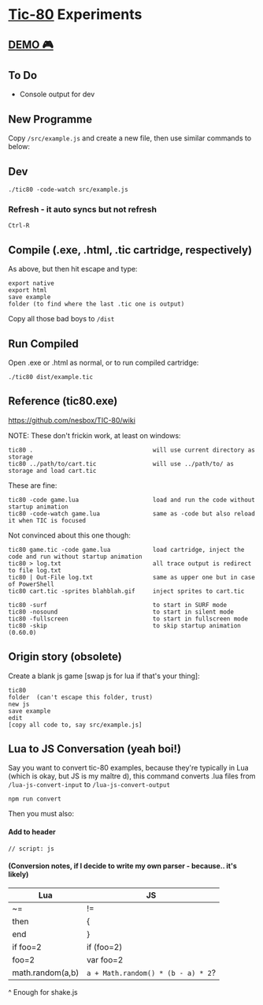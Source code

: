 # [Tic-80](https://github.com/nesbox/TIC-80/) Experiments

## [DEMO 🎮](https://entozoon.github.io/tick-80-experiments/dist/example.html)

## To Do

* Console output for dev

## New Programme

Copy `/src/example.js` and create a new file, then use similar commands to below:

## Dev

    ./tic80 -code-watch src/example.js

### Refresh - it auto syncs but not refresh

    Ctrl-R

## Compile (.exe, .html, .tic cartridge, respectively)

As above, but then hit escape and type:

    export native
    export html
    save example
    folder (to find where the last .tic one is output)

Copy all those bad boys to `/dist`

## Run Compiled

Open .exe or .html as normal, or to run compiled cartridge:

    ./tic80 dist/example.tic

## Reference (tic80.exe)

https://github.com/nesbox/TIC-80/wiki

NOTE: These don't frickin work, at least on windows:

    tic80 .                                  will use current directory as storage
    tic80 ../path/to/cart.tic                will use ../path/to/ as storage and load cart.tic

These are fine:

    tic80 -code game.lua                     load and run the code without startup animation
    tic80 -code-watch game.lua               same as -code but also reload it when TIC is focused

Not convinced about this one though:

    tic80 game.tic -code game.lua            load cartridge, inject the code and run without startup animation
    tic80 > log.txt                          all trace output is redirect to file log.txt
    tic80 | Out-File log.txt                 same as upper one but in case of PowerShell
    tic80 cart.tic -sprites blahblah.gif     inject sprites to cart.tic

    tic80 -surf                              to start in SURF mode
    tic80 -nosound                           to start in silent mode
    tic80 -fullscreen                        to start in fullscreen mode
    tic80 -skip                              to skip startup animation (0.60.0)

## Origin story (obsolete)

Create a blank js game [swap js for lua if that's your thing]:

    tic80
    folder  (can't escape this folder, trust)
    new js
    save example
    edit
    [copy all code to, say src/example.js]

## Lua to JS Conversation (yeah boi!)

Say you want to convert tic-80 examples, because they're typically in Lua (which is okay, but JS is my maître d), this command converts .lua files from `/lua-js-convert-input` to `/lua-js-convert-output`

    npm run convert

Then you must also:

#### Add to header

    // script: js

#### (Conversion notes, if I decide to write my own parser - because.. it's likely)

| Lua              | JS                                 |
| ---------------- | ---------------------------------- |
| ~=               | !=                                 |
| then             | {                                  |
| end              | }                                  |
| if foo=2         | if (foo=2)                         |
| foo=2            | var foo=2                          |
| math.random(a,b) | `a + Math.random() * (b - a) * 2`? |

^ Enough for shake.js
